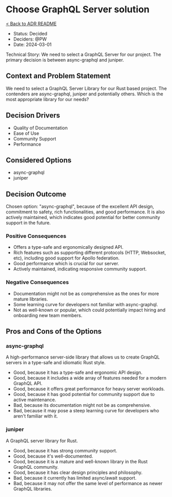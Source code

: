 # Choose GraphQL Server solution

[< Back to ADR README](README.md)

* Status: Decided
* Deciders: @PW
* Date: 2024-03-01

Technical Story: We need to select a GraphQL Server for our project. The primary decision is between async-graphql and juniper.

## Context and Problem Statement

We need to select a GraphQL Server Library for our Rust based project. The contenders are async-graphql, juniper and potentially others. Which is the most appropriate library for our needs?

## Decision Drivers

* Quality of Documentation
* Ease of Use
* Community Support
* Performance

## Considered Options

* async-graphql
* juniper

## Decision Outcome

Chosen option: "async-graphql", because of the excellent API design, commitment to safety, rich functionalities, and good performance. It is also actively maintained, which indicates good potential for better community support in the future.

### Positive Consequences

* Offers a type-safe and ergonomically designed API.
* Rich features such as supporting different protocols (HTTP, Websocket, etc), including good support for Apollo federation.
* Good performance which is crucial for our server.
* Actively maintained, indicating responsive community support.

### Negative Consequences

* Documentation might not be as comprehensive as the ones for more mature libraries.
* Some learning curve for developers not familiar with async-graphql.
* Not as well-known or popular, which could potentially impact hiring and onboarding new team members.

## Pros and Cons of the Options

### async-graphql

A high-performance server-side library that allows us to create GraphQL servers in a type-safe and idiomatic Rust style.

* Good, because it has a type-safe and ergonomic API design.
* Good, because it includes a wide array of features needed for a modern GraphQL API.
* Good, because it offers great performance for heavy server workloads.
* Good, because it has good potential for community support due to active maintenance.
* Bad, because its documentation might not be as comprehensive.
* Bad, because it may pose a steep learning curve for developers who aren't familiar with it.

### juniper

A GraphQL server library for Rust.

* Good, because it has strong community support.
* Good, because it's well-documented.
* Good, because it is a mature and well-known library in the Rust GraphQL community.
* Good, because it has clear design principles and philosophy.
* Bad, because it currently has limited async/await support.
* Bad, because it may not offer the same level of performance as newer GraphQL libraries.